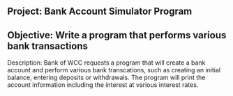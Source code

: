 Project: Bank Account Simulator Program
--------------------------------------------------------------------------------------------------------------------------
Objective: Write a program that performs various bank transactions
--------------------------------------------------------------------------------------------------------------------------
Description: Bank of WCC requests a program that will create a bank account and perform various bank transcations, such as creating an initial balance, entering deposits or withdrawals. The program will print the account information including the interest at various interest rates.
